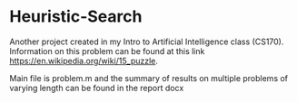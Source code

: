 # Heuristic-Search

Another project created in my Intro to Artificial Intelligence class (CS170). Information on this problem can be found at this link https://en.wikipedia.org/wiki/15_puzzle. 

Main file is problem.m and the summary of results on multiple problems of varying length can be found in the report docx
